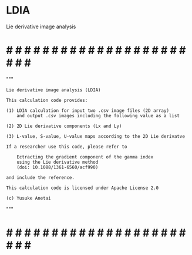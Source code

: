 # LDIA
Lie derivative image analysis

# # # # # # # # # # # # # # # # # # # # # # # # #
"""

	Lie derivative image analysis (LDIA)

	This calculation code provides:

	(1) LDIA calculation for input two .csv image files (2D array)
		and output .csv images including the following value as a list

	(2) 2D Lie derivative components (Lx and Ly)

	(3) L-value, S-value, U-value maps according to the 2D Lie derivatve

	If a researcher use this code, please refer to

		Ectracting the gradient component of the gamma index
		using the Lie derivative method
		(doi: 10.1088/1361-6560/acf990)
	
	and include the reference.

	This calculation code is licensed under Apache License 2.0 

	(c) Yusuke Anetai

"""
# # # # # # # # # # # # # # # # # # # # # # # # #
